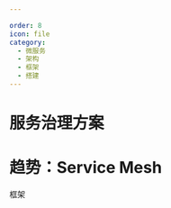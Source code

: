 ```yaml
---

order: 8
icon: file
category:
  - 微服务	
  - 架构
  - 框架
  - 搭建
---
```


# 服务治理方案

# 趋势：Service Mesh

框架
